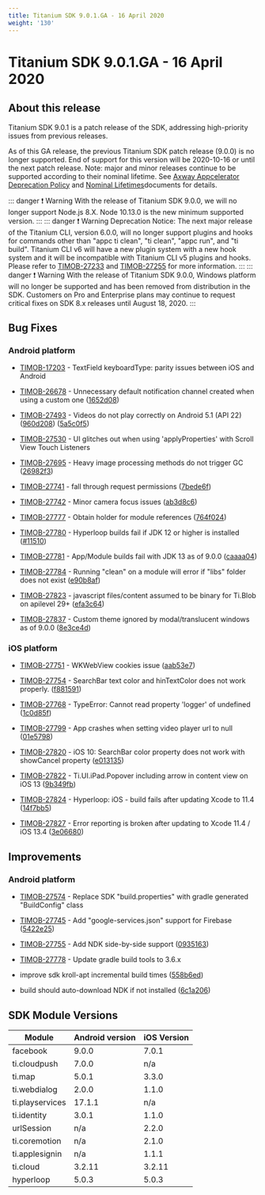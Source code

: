 ```yaml
---
title: Titanium SDK 9.0.1.GA - 16 April 2020
weight: '130'
---
```


# Titanium SDK 9.0.1.GA - 16 April 2020

## About this release

Titanium SDK 9.0.1 is a patch release of the SDK, addressing high-priority issues from previous releases.

As of this GA release, the previous Titanium SDK patch release (9.0.0) is no longer supported. End of support for this version will be 2020-10-16 or until the next patch release. Note: major and minor releases continue to be supported according to their nominal lifetime. See [Axway Appcelerator Deprecation Policy](https://docs.axway.com/bundle/AMPLIFY_Appcelerator_Services_Overview_allOS_en/page/axway_appcelerator_deprecation_policy.html) and [Nominal Lifetimes](https://docs.axway.com/bundle/AMPLIFY_Appcelerator_Services_Overview_allOS_en/page/axway_appcelerator_product_lifecycle.html#AxwayAppceleratorProductLifecycle-NominalLifetimes)documents for details.

::: danger ❗️ Warning
With the release of Titanium SDK 9.0.0, we will no longer support Node.js 8.X. Node 10.13.0 is the new minimum supported version.
:::
::: danger ❗️ Warning
Deprecation Notice: The next major release of the Titanium CLI, version 6.0.0, will no longer support plugins and hooks for commands other than "appc ti clean", "ti clean", "appc run", and "ti build". Titanium CLI v6 will have a new plugin system with a new hook system and it will be incompatible with Titanium CLI v5 plugins and hooks. Please refer to [TIMOB-27233](https://jira-archive.titaniumsdk.com/TIMOB-27233) and [TIMOB-27255](https://jira-archive.titaniumsdk.com/TIMOB-27255) for more information.
:::
::: danger ❗️ Warning
With the release of Titanium SDK 9.0.0, Windows platform will no longer be supported and has been removed from distribution in the SDK. Customers on Pro and Enterprise plans may continue to request critical fixes on SDK 8.x releases until August 18, 2020.
:::

## Bug Fixes

### Android platform

* [TIMOB-17203](https://jira-archive.titaniumsdk.com/TIMOB-17203) - TextField keyboardType: parity issues between iOS and Android

* [TIMOB-26678](https://jira-archive.titaniumsdk.com/TIMOB-26678) - Unnecessary default notification channel created when using a custom one ([1652d08](https://github.com/tidev/titanium-sdk/commit/1652d0878f5735db2a1673d46af1254e91147937))

* [TIMOB-27493](https://jira-archive.titaniumsdk.com/TIMOB-27493) - Videos do not play correctly on Android 5.1 (API 22) ([960d208](https://github.com/tidev/titanium-sdk/commit/960d208898939f37c9a11621e3e6a2ce267e50a8)) ([5a5c0f5](https://github.com/tidev/titanium-sdk/commit/5a5c0f5201d1d2209273196348968e3d94088f2c))

* [TIMOB-27530](https://jira-archive.titaniumsdk.com/TIMOB-27530) - UI glitches out when using 'applyProperties' with Scroll View Touch Listeners

* [TIMOB-27695](https://jira-archive.titaniumsdk.com/TIMOB-27695) - Heavy image processing methods do not trigger GC ([26982f3](https://github.com/tidev/titanium-sdk/commit/26982f304121cd235cc6b04b9dc3a3c87614a8bd))

* [TIMOB-27741](https://jira-archive.titaniumsdk.com/TIMOB-27741) - fall through request permissions ([7bede6f](https://github.com/tidev/titanium-sdk/commit/7bede6f7cf52ca78bec65d514ec3e930cc9428c3))

* [TIMOB-27742](https://jira-archive.titaniumsdk.com/TIMOB-27742) - Minor camera focus issues ([ab3d8c6](https://github.com/tidev/titanium-sdk/commit/ab3d8c6083d549d42a1b48ca401086fa074e0374))

* [TIMOB-27777](https://jira-archive.titaniumsdk.com/TIMOB-27777) - Obtain holder for module references ([764f024](https://github.com/tidev/titanium-sdk/commit/764f024daf5b95a288104d5e374c2eb35b80d641))

* [TIMOB-27780](https://jira-archive.titaniumsdk.com/TIMOB-27780) - Hyperloop builds fail if JDK 12 or higher is installed ([#11510](https://github.com/tidev/titanium-sdk/pull/11510))

* [TIMOB-27781](https://jira-archive.titaniumsdk.com/TIMOB-27781) - App/Module builds fail with JDK 13 as of 9.0.0 ([caaaa04](https://github.com/tidev/titanium-sdk/commit/caaaa0480d3d2ad52e637b34b92e36f0d2195c3e))

* [TIMOB-27784](https://jira-archive.titaniumsdk.com/TIMOB-27784) - Running "clean" on a module will error if "libs" folder does not exist ([e90b8af](https://github.com/tidev/titanium-sdk/commit/e90b8af9304a4911edc50fed3b325f7d2504bdc7))

* [TIMOB-27823](https://jira-archive.titaniumsdk.com/TIMOB-27823) - javascript files/content assumed to be binary for Ti.Blob on apilevel 29+ ([efa3c64](https://github.com/tidev/titanium-sdk/commit/efa3c64e75752ea3b1ea082a41e78584df838462))

* [TIMOB-27837](https://jira-archive.titaniumsdk.com/TIMOB-27837) - Custom theme ignored by modal/translucent windows as of 9.0.0 ([8e3ce4d](https://github.com/tidev/titanium-sdk/commit/8e3ce4da0d1f83ac7f258cb9e1c9092250191951))

### iOS platform

* [TIMOB-27751](https://jira-archive.titaniumsdk.com/TIMOB-27751) - WKWebView cookies issue ([aab53e7](https://github.com/tidev/titanium-sdk/commit/aab53e701ad1f4d50698283ffdb3e2f161624585))

* [TIMOB-27754](https://jira-archive.titaniumsdk.com/TIMOB-27754) - SearchBar text color and hinTextColor does not work properly. ([f881591](https://github.com/tidev/titanium-sdk/commit/f88159142a52a8acf6b6b933fd7e5bd8789d40ab))

* [TIMOB-27768](https://jira-archive.titaniumsdk.com/TIMOB-27768) - TypeError: Cannot read property 'logger' of undefined ([1c0d85f](https://github.com/tidev/titanium-sdk/commit/1c0d85f865a11b935ed86e49e963da54274be823))

* [TIMOB-27799](https://jira-archive.titaniumsdk.com/TIMOB-27799) - App crashes when setting video player url to null ([01e5798](https://github.com/tidev/titanium-sdk/commit/01e57985826b7552e1e23c63f4a31c61b622156e))

* [TIMOB-27820](https://jira-archive.titaniumsdk.com/TIMOB-27820) - iOS 10: SearchBar color property does not work with showCancel property ([e013135](https://github.com/tidev/titanium-sdk/commit/e013135988dc00436c5da9cfc690bd965240306e))

* [TIMOB-27822](https://jira-archive.titaniumsdk.com/TIMOB-27822) - Ti.UI.iPad.Popover including arrow in content view on iOS 13 ([9b349fb](https://github.com/tidev/titanium-sdk/commit/9b349fbe312774a5f25d6f11aac85db36d41bf15))

* [TIMOB-27824](https://jira-archive.titaniumsdk.com/TIMOB-27824) - Hyperloop: iOS - build fails after updating Xcode to 11.4 ([14f7bb5](https://github.com/tidev/titanium-sdk/commit/14f7bb5b666534342aa5c8afefab53e61d7b5729))

* [TIMOB-27827](https://jira-archive.titaniumsdk.com/TIMOB-27827) - Error reporting is broken after updating to Xcode 11.4 / iOS 13.4 ([3e06680](https://github.com/tidev/titanium-sdk/commit/3e0668000ef1baac5dff3570cf2a36c61ee91d8e))

## Improvements

### Android platform

* [TIMOB-27574](https://jira-archive.titaniumsdk.com/TIMOB-27574) - Replace SDK "build.properties" with gradle generated "BuildConfig" class

* [TIMOB-27745](https://jira-archive.titaniumsdk.com/TIMOB-27745) - Add "google-services.json" support for Firebase ([5422e25](https://github.com/tidev/titanium-sdk/commit/5422e25d415f77e62486d1fde839ebdffb6de523))

* [TIMOB-27755](https://jira-archive.titaniumsdk.com/TIMOB-27755) - Add NDK side-by-side support ([0935163](https://github.com/tidev/titanium-sdk/commit/0935163c97cd247e35b6a6546c49aa4084f9e3ed))

* [TIMOB-27778](https://jira-archive.titaniumsdk.com/TIMOB-27778) - Update gradle build tools to 3.6.x

* improve sdk kroll-apt incremental build times ([558b6ed](https://github.com/tidev/titanium-sdk/commit/558b6ed670dc376811ecda6d26d1aaeffaccadfd))

* build should auto-download NDK if not installed ([6c1a206](https://github.com/tidev/titanium-sdk/commit/6c1a206c6b66de3bf53578be3f0547e2956944c7))

## SDK Module Versions

| Module | Android version | iOS Version |
| --- | --- | --- |
| facebook | 9.0.0 | 7.0.1 |
| ti.cloudpush | 7.0.0 | n/a |
| ti.map | 5.0.1 | 3.3.0 |
| ti.webdialog | 2.0.0 | 1.1.0 |
| ti.playservices | 17.1.1 | n/a |
| ti.identity | 3.0.1 | 1.1.0 |
| urlSession | n/a | 2.2.0 |
| ti.coremotion | n/a | 2.1.0 |
| ti.applesignin | n/a | 1.1.1 |
| ti.cloud | 3.2.11 | 3.2.11 |
| hyperloop | 5.0.3 | 5.0.3 |
